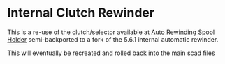 # Internal Clutch Rewinder

This is a re-use of the clutch/selector available at [Auto Rewinding Spool Holder](https://www.printables.com/model/266747-auto-rewinding-spool-holder/) semi-backported to a fork of the 5.6.1 internal automatic rewinder.

This will eventually be recreated and rolled back into the main scad files 
